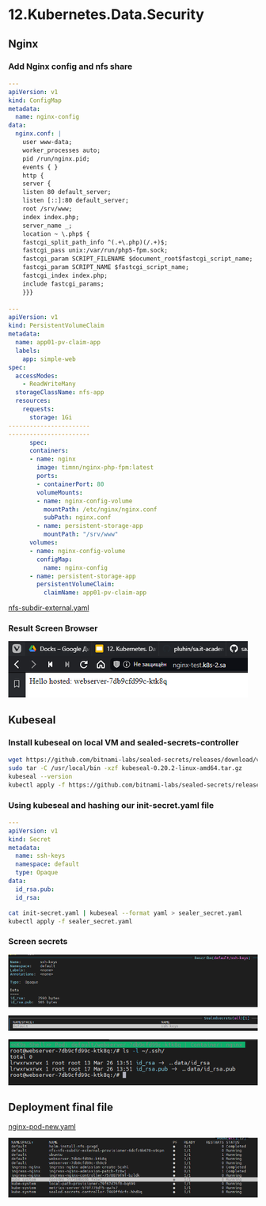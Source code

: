 # 12.Kubernetes.Data.Security

## Nginx

### Add Nginx config and nfs share

```yaml
---
apiVersion: v1
kind: ConfigMap
metadata:
  name: nginx-config
data:
  nginx.conf: |
    user www-data;
    worker_processes auto;
    pid /run/nginx.pid;
    events { }
    http {
    server {
    listen 80 default_server;
    listen [::]:80 default_server;
    root /srv/www;
    index index.php;
    server_name _;
    location ~ \.php$ {
    fastcgi_split_path_info ^(.+\.php)(/.+)$;
    fastcgi_pass unix:/var/run/php5-fpm.sock;
    fastcgi_param SCRIPT_FILENAME $document_root$fastcgi_script_name;
    fastcgi_param SCRIPT_NAME $fastcgi_script_name;
    fastcgi_index index.php;
    include fastcgi_params;
    }}}

---
apiVersion: v1
kind: PersistentVolumeClaim
metadata:
  name: app01-pv-claim-app
  labels:
    app: simple-web
spec:
  accessModes:
    - ReadWriteMany
  storageClassName: nfs-app
  resources:
    requests:
      storage: 1Gi
-----------------------
-----------------------
      spec:
      containers:
      - name: nginx
        image: timnn/nginx-php-fpm:latest
        ports:
        - containerPort: 80
        volumeMounts:
        - name: nginx-config-volume
          mountPath: /etc/nginx/nginx.conf
          subPath: nginx.conf
        - name: persistent-storage-app
          mountPath: "/srv/www"
      volumes:
      - name: nginx-config-volume
        configMap:
          name: nginx-config
      - name: persistent-storage-app
        persistentVolumeClaim:
          claimName: app01-pv-claim-app

```

[nfs-subdir-external.yaml](nfs-subdir-external.yaml)

### Result Screen Browser

![Screen of browser](ScreenBR.png)

## Kubeseal

### Install kubeseal on local VM and sealed-secrets-controller

 ```bash
 wget https://github.com/bitnami-labs/sealed-secrets/releases/download/v0.20.2/kubeseal-0.20.2-linux-amd64.tar.gz
 sudo tar -C /usr/local/bin -xzf kubeseal-0.20.2-linux-amd64.tar.gz
 kubeseal --version
 kubectl apply -f https://github.com/bitnami-labs/sealed-secrets/releases/download/v0.20.2/controller.yaml
 ```

### Using kubeseal and hashing our init-secret.yaml file

```yaml
---
apiVersion: v1
kind: Secret
metadata:
  name: ssh-keys
  namespace: default
  type: Opaque
data:
  id_rsa.pub: 
  id_rsa:  
```

```bash
cat init-secret.yaml | kubeseal --format yaml > sealer_secret.yaml
kubectl apply -f sealer_secret.yaml
```

### Screen secrets

![Screen of secret](secret.png)

![Screen seal](sealsecret.png)

![Screen rsa](rsa.png)

## Deployment final file

[nginx-pod-new.yaml](nginx-pod-new.yaml)

![Screen namespaces](ns.png)


```